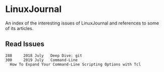LinuxJournal
============

An index of the interesting issues of LinuxJournal and references to some of its
articles.


Read Issues
-----------

    288		2018 July	Deep Dive: git
    300		2019 July	Command-Line
      How To Expand Your Command-Line Scripting Options with Tcl
